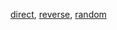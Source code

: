 [direct](http://htmlpreview.github.io/?https://github.com/MikhailSayapin/LR/blob/master/cache/direct.html),
[reverse](http://htmlpreview.github.io/?https://github.com/MikhailSayapin/LR/blob/master/cache/reverce.html),
[random](http://htmlpreview.github.io/?https://github.com/dunaevaa/cache/blob/master/random.html)

